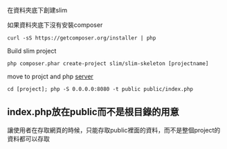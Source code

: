 在資料夾底下創建slim

如果資料夾底下沒有安裝composer 
```
curl -sS https://getcomposer.org/installer | php
```

Build slim project
```
php composer.phar create-project slim/slim-skeleton [projectname]
```
move to projct and php [server](http://www.slimframework.com/docs/tutorial/first-app.html)
```
cd [project]; php -S 0.0.0.0:8080 -t public public/index.php
```
index.php放在public而不是根目錄的用意
---
讓使用者在存取網頁的時候，只能存取public裡面的資料，而不是整個project的資料都可以存取